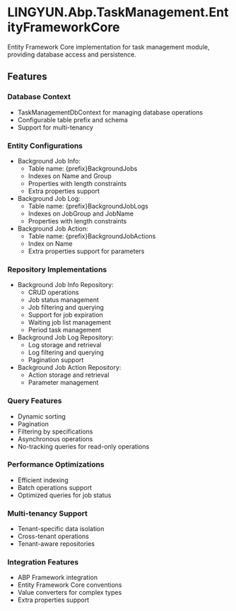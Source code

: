 # LINGYUN.Abp.TaskManagement.EntityFrameworkCore

Entity Framework Core implementation for task management module, providing database access and persistence.

## Features

### Database Context
- TaskManagementDbContext for managing database operations
- Configurable table prefix and schema
- Support for multi-tenancy

### Entity Configurations
- Background Job Info:
  - Table name: {prefix}BackgroundJobs
  - Indexes on Name and Group
  - Properties with length constraints
  - Extra properties support
- Background Job Log:
  - Table name: {prefix}BackgroundJobLogs
  - Indexes on JobGroup and JobName
  - Properties with length constraints
- Background Job Action:
  - Table name: {prefix}BackgroundJobActions
  - Index on Name
  - Extra properties support for parameters

### Repository Implementations
- Background Job Info Repository:
  - CRUD operations
  - Job status management
  - Job filtering and querying
  - Support for job expiration
  - Waiting job list management
  - Period task management
- Background Job Log Repository:
  - Log storage and retrieval
  - Log filtering and querying
  - Pagination support
- Background Job Action Repository:
  - Action storage and retrieval
  - Parameter management

### Query Features
- Dynamic sorting
- Pagination
- Filtering by specifications
- Asynchronous operations
- No-tracking queries for read-only operations

### Performance Optimizations
- Efficient indexing
- Batch operations support
- Optimized queries for job status

### Multi-tenancy Support
- Tenant-specific data isolation
- Cross-tenant operations
- Tenant-aware repositories

### Integration Features
- ABP Framework integration
- Entity Framework Core conventions
- Value converters for complex types
- Extra properties support
